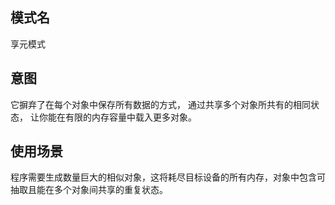 ## 模式名
享元模式

## 意图
它摒弃了在每个对象中保存所有数据的方式， 通过共享多个对象所共有的相同状态， 让你能在有限的内存容量中载入更多对象。

## 使用场景
程序需要生成数量巨大的相似对象，这将耗尽目标设备的所有内存，对象中包含可抽取且能在多个对象间共享的重复状态。